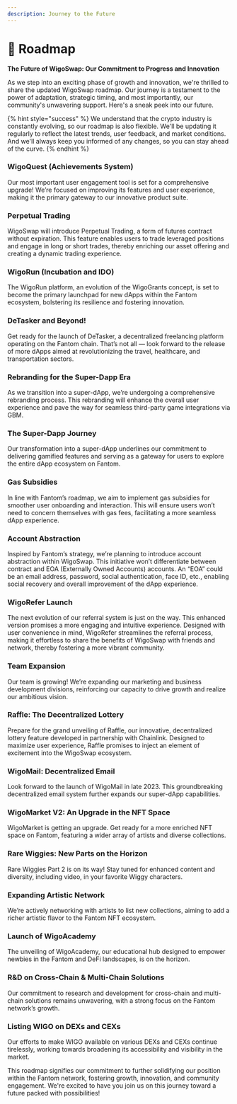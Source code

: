 ```yaml
---
description: Journey to the Future
---
```


# 🎯 Roadmap

**The Future of WigoSwap: Our Commitment to Progress and Innovation**

As we step into an exciting phase of growth and innovation, we're thrilled to share the updated WigoSwap roadmap. Our journey is a testament to the power of adaptation, strategic timing, and most importantly, our community's unwavering support. Here's a sneak peek into our future.

{% hint style="success" %}
We understand that the crypto industry is constantly evolving, so our roadmap is also flexible. We'll be updating it regularly to reflect the latest trends, user feedback, and market conditions. And we'll always keep you informed of any changes, so you can stay ahead of the curve.
{% endhint %}

### WigoQuest (Achievements System) <a href="#4a15" id="4a15"></a>

Our most important user engagement tool is set for a comprehensive upgrade! We’re focused on improving its features and user experience, making it the primary gateway to our innovative product suite.

### Perpetual Trading <a href="#e732" id="e732"></a>

WigoSwap will introduce Perpetual Trading, a form of futures contract without expiration. This feature enables users to trade leveraged positions and engage in long or short trades, thereby enriching our asset offering and creating a dynamic trading experience.

### WigoRun (Incubation and IDO) <a href="#fac1" id="fac1"></a>

The WigoRun platform, an evolution of the WigoGrants concept, is set to become the primary launchpad for new dApps within the Fantom ecosystem, bolstering its resilience and fostering innovation.

### DeTasker and Beyond! <a href="#93c6" id="93c6"></a>

Get ready for the launch of DeTasker, a decentralized freelancing platform operating on the Fantom chain. That’s not all — look forward to the release of more dApps aimed at revolutionizing the travel, healthcare, and transportation sectors.

### Rebranding for the Super-Dapp Era <a href="#ea09" id="ea09"></a>

As we transition into a super-dApp, we’re undergoing a comprehensive rebranding process. This rebranding will enhance the overall user experience and pave the way for seamless third-party game integrations via GBM.

### The Super-Dapp Journey <a href="#75dc" id="75dc"></a>

Our transformation into a super-dApp underlines our commitment to delivering gamified features and serving as a gateway for users to explore the entire dApp ecosystem on Fantom.

### Gas Subsidies <a href="#c109" id="c109"></a>

In line with Fantom’s roadmap, we aim to implement gas subsidies for smoother user onboarding and interaction. This will ensure users won’t need to concern themselves with gas fees, facilitating a more seamless dApp experience.

### Account Abstraction <a href="#4e2d" id="4e2d"></a>

Inspired by Fantom’s strategy, we’re planning to introduce account abstraction within WigoSwap. This initiative won’t differentiate between contract and EOA (Externally Owned Accounts) accounts. An “EOA” could be an email address, password, social authentication, face ID, etc., enabling social recovery and overall improvement of the dApp experience.

### WigoRefer Launch <a href="#ed36" id="ed36"></a>

The next evolution of our referral system is just on the way. This enhanced version promises a more engaging and intuitive experience. Designed with user convenience in mind, WigoRefer streamlines the referral process, making it effortless to share the benefits of WigoSwap with friends and network, thereby fostering a more vibrant community.

### Team Expansion <a href="#2f6e" id="2f6e"></a>

Our team is growing! We’re expanding our marketing and business development divisions, reinforcing our capacity to drive growth and realize our ambitious vision.

### Raffle: The Decentralized Lottery <a href="#6dd2" id="6dd2"></a>

Prepare for the grand unveiling of Raffle, our innovative, decentralized lottery feature developed in partnership with Chainlink. Designed to maximize user experience, Raffle promises to inject an element of excitement into the WigoSwap ecosystem.

### WigoMail: Decentralized Email <a href="#c5ec" id="c5ec"></a>

Look forward to the launch of WigoMail in late 2023. This groundbreaking decentralized email system further expands our super-dApp capabilities.

### WigoMarket V2: An Upgrade in the NFT Space <a href="#45f5" id="45f5"></a>

WigoMarket is getting an upgrade. Get ready for a more enriched NFT space on Fantom, featuring a wider array of artists and diverse collections.

### Rare Wiggies: New Parts on the Horizon <a href="#c825" id="c825"></a>

Rare Wiggies Part 2 is on its way! Stay tuned for enhanced content and diversity, including video, in your favorite Wiggy characters.

### Expanding Artistic Network <a href="#2a97" id="2a97"></a>

We’re actively networking with artists to list new collections, aiming to add a richer artistic flavor to the Fantom NFT ecosystem.

### Launch of WigoAcademy <a href="#e699" id="e699"></a>

The unveiling of WigoAcademy, our educational hub designed to empower newbies in the Fantom and DeFi landscapes, is on the horizon.

### R\&D on Cross-Chain & Multi-Chain Solutions <a href="#86c9" id="86c9"></a>

Our commitment to research and development for cross-chain and multi-chain solutions remains unwavering, with a strong focus on the Fantom network’s growth.

### Listing WIGO on DEXs and CEXs <a href="#e69e" id="e69e"></a>

Our efforts to make WIGO available on various DEXs and CEXs continue tirelessly, working towards broadening its accessibility and visibility in the market.

This roadmap signifies our commitment to further solidifying our position within the Fantom network, fostering growth, innovation, and community engagement. We're excited to have you join us on this journey toward a future packed with possibilities!
